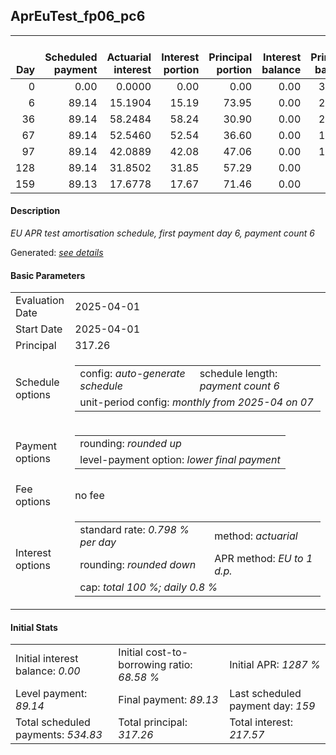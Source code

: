 <h2>AprEuTest_fp06_pc6</h2>
<table>
    <thead style="vertical-align: bottom;">
        <th style="text-align: right;">Day</th>
        <th style="text-align: right;">Scheduled payment</th>
        <th style="text-align: right;">Actuarial interest</th>
        <th style="text-align: right;">Interest portion</th>
        <th style="text-align: right;">Principal portion</th>
        <th style="text-align: right;">Interest balance</th>
        <th style="text-align: right;">Principal balance</th>
        <th style="text-align: right;">Total actuarial interest</th>
        <th style="text-align: right;">Total interest</th>
        <th style="text-align: right;">Total principal</th>
    </thead>
    <tr style="text-align: right;">
        <td class="ci00">0</td>
        <td class="ci01" style="white-space: nowrap;">0.00</td>
        <td class="ci02">0.0000</td>
        <td class="ci03">0.00</td>
        <td class="ci04">0.00</td>
        <td class="ci05">0.00</td>
        <td class="ci06">317.26</td>
        <td class="ci07">0.0000</td>
        <td class="ci08">0.00</td>
        <td class="ci09">0.00</td>
    </tr>
    <tr style="text-align: right;">
        <td class="ci00">6</td>
        <td class="ci01" style="white-space: nowrap;">89.14</td>
        <td class="ci02">15.1904</td>
        <td class="ci03">15.19</td>
        <td class="ci04">73.95</td>
        <td class="ci05">0.00</td>
        <td class="ci06">243.31</td>
        <td class="ci07">15.1904</td>
        <td class="ci08">15.19</td>
        <td class="ci09">73.95</td>
    </tr>
    <tr style="text-align: right;">
        <td class="ci00">36</td>
        <td class="ci01" style="white-space: nowrap;">89.14</td>
        <td class="ci02">58.2484</td>
        <td class="ci03">58.24</td>
        <td class="ci04">30.90</td>
        <td class="ci05">0.00</td>
        <td class="ci06">212.41</td>
        <td class="ci07">73.4388</td>
        <td class="ci08">73.43</td>
        <td class="ci09">104.85</td>
    </tr>
    <tr style="text-align: right;">
        <td class="ci00">67</td>
        <td class="ci01" style="white-space: nowrap;">89.14</td>
        <td class="ci02">52.5460</td>
        <td class="ci03">52.54</td>
        <td class="ci04">36.60</td>
        <td class="ci05">0.00</td>
        <td class="ci06">175.81</td>
        <td class="ci07">125.9848</td>
        <td class="ci08">125.97</td>
        <td class="ci09">141.45</td>
    </tr>
    <tr style="text-align: right;">
        <td class="ci00">97</td>
        <td class="ci01" style="white-space: nowrap;">89.14</td>
        <td class="ci02">42.0889</td>
        <td class="ci03">42.08</td>
        <td class="ci04">47.06</td>
        <td class="ci05">0.00</td>
        <td class="ci06">128.75</td>
        <td class="ci07">168.0737</td>
        <td class="ci08">168.05</td>
        <td class="ci09">188.51</td>
    </tr>
    <tr style="text-align: right;">
        <td class="ci00">128</td>
        <td class="ci01" style="white-space: nowrap;">89.14</td>
        <td class="ci02">31.8502</td>
        <td class="ci03">31.85</td>
        <td class="ci04">57.29</td>
        <td class="ci05">0.00</td>
        <td class="ci06">71.46</td>
        <td class="ci07">199.9239</td>
        <td class="ci08">199.90</td>
        <td class="ci09">245.80</td>
    </tr>
    <tr style="text-align: right;">
        <td class="ci00">159</td>
        <td class="ci01" style="white-space: nowrap;">89.13</td>
        <td class="ci02">17.6778</td>
        <td class="ci03">17.67</td>
        <td class="ci04">71.46</td>
        <td class="ci05">0.00</td>
        <td class="ci06">0.00</td>
        <td class="ci07">217.6017</td>
        <td class="ci08">217.57</td>
        <td class="ci09">317.26</td>
    </tr>
</table>
<h4>Description</h4>
<p><i>EU APR test amortisation schedule, first payment day 6, payment count 6</i></p>
<p>Generated: <i><a href="../GeneratedDate.md">see details</a></i></p>
<h4>Basic Parameters</h4>
<table>
    <tr>
        <td>Evaluation Date</td>
        <td>2025-04-01</td>
    </tr>
    <tr>
        <td>Start Date</td>
        <td>2025-04-01</td>
    </tr>
    <tr>
        <td>Principal</td>
        <td>317.26</td>
    </tr>
    <tr>
        <td>Schedule options</td>
        <td>
            <table>
                <tr>
                    <td>config: <i>auto-generate schedule</i></td>
                    <td>schedule length: <i><i>payment count</i> 6</i></td>
                </tr>
                <tr>
                    <td colspan="2" style="white-space: nowrap;">unit-period config: <i>monthly from 2025-04 on 07</i></td>
                </tr>
            </table>
        </td>
    </tr>
    <tr>
        <td>Payment options</td>
        <td>
            <table>
                <tr>
                    <td>rounding: <i>rounded up</i></td>
                </tr>
                <tr>
                    <td>level-payment option: <i>lower&nbsp;final&nbsp;payment</i></td>
                </tr>
            </table>
        </td>
    </tr>
    <tr>
        <td>Fee options</td>
        <td>no fee
        </td>
    </tr>
    <tr>
        <td>Interest options</td>
        <td>
            <table>
                <tr>
                    <td>standard rate: <i>0.798 % per day</i></td>
                    <td>method: <i>actuarial</i></td>
                </tr>
                <tr>
                    <td>rounding: <i>rounded down</i></td>
                    <td>APR method: <i>EU to 1 d.p.</i></td>
                </tr>
                <tr>
                    <td colspan="2">cap: <i>total 100 %; daily 0.8 %</td>
                </tr>
            </table>
        </td>
    </tr>
</table>
<h4>Initial Stats</h4>
<table>
    <tr>
        <td>Initial interest balance: <i>0.00</i></td>
        <td>Initial cost-to-borrowing ratio: <i>68.58 %</i></td>
        <td>Initial APR: <i>1287 %</i></td>
    </tr>
    <tr>
        <td>Level payment: <i>89.14</i></td>
        <td>Final payment: <i>89.13</i></td>
        <td>Last scheduled payment day: <i>159</i></td>
    </tr>
    <tr>
        <td>Total scheduled payments: <i>534.83</i></td>
        <td>Total principal: <i>317.26</i></td>
        <td>Total interest: <i>217.57</i></td>
    </tr>
</table>